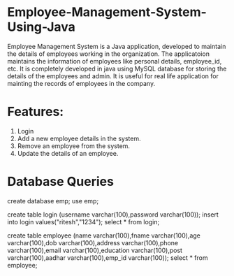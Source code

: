 # Employee-Management-System-Using-Java
Employee Management System is a Java application, developed to maintain the details of employees working in the organization. The applicatoion maintains the information 
of employees like personal details, employee_id, etc. It is completely developed in java using MySQL database for storing the details of the employees and admin. It is 
useful for real life application for mainting the records of employees in the company. 

# Features: 
1. Login  
2. Add a new employee details in the system. 
3. Remove an employee from the system. 
4. Update the details of an employee. 

# Database Queries
create database emp;
use emp;

create table login (username varchar(100),password varchar(100));
insert into login values("ritesh","1234");
select * from login;

create table employee (name varchar(100),fname varchar(100),age varchar(100),dob varchar(100),address varchar(100),phone varchar(100),email varchar(100),education varchar(100),post varchar(100),aadhar varchar(100),emp_id varchar(100));
select * from employee;
